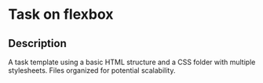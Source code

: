 # Task on flexbox

## Description

A task template using a basic HTML structure and a CSS folder with multiple stylesheets. Files organized for potential scalability.
